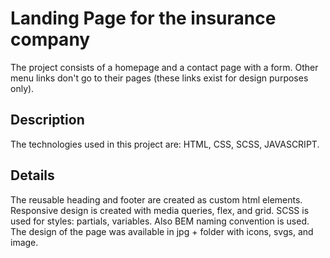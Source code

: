 # Landing Page for the insurance company

The project consists of a homepage and a contact page with a form. Other menu links don't go to their pages (these links exist for design purposes only).

## Description

The technologies used in this project are:
HTML, CSS, SCSS, JAVASCRIPT.

## Details

The reusable heading and footer are created as custom html elements.
Responsive design is created with media queries, flex, and grid.
SCSS is used for styles: partials, variables. Also BEM naming convention is used.
The design of the page was available in jpg + folder with icons, svgs, and image.
